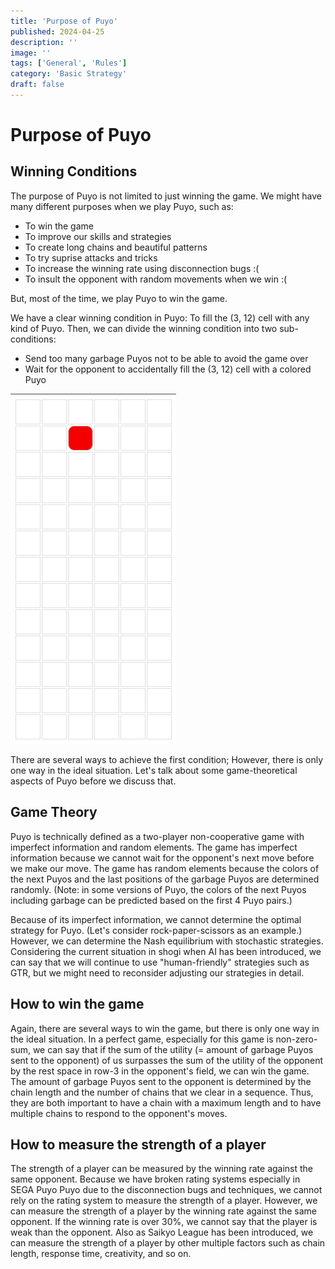 ```yaml
---
title: 'Purpose of Puyo'
published: 2024-04-25
description: ''
image: ''
tags: ['General', 'Rules']
category: 'Basic Strategy'
draft: false 
---
```


# Purpose of Puyo

## Winning Conditions

The purpose of Puyo is not limited to just winning the game. We might have many different purposes when we play Puyo, such as:

- To win the game
- To improve our skills and strategies
- To create long chains and beautiful patterns
- To try suprise attacks and tricks
- To increase the winning rate using disconnection bugs :(
- To insult the opponent with random movements when we win :(

But, most of the time, we play Puyo to win the game.

We have a clear winning condition in Puyo: To fill the (3, 12) cell with any kind of Puyo. Then, we can divide the winning condition into two sub-conditions:

- Send too many garbage Puyos not to be able to avoid the game over
- Wait for the opponent to accidentally fill the (3, 12) cell with a colored Puyo

![Winning Conditions](src/assets/images/1_game_purpose_01.png)

There are several ways to achieve the first condition; However, there is only one way in the ideal situation. Let's talk about some game-theoretical aspects of Puyo before we discuss that.

## Game Theory

Puyo is technically defined as a two-player non-cooperative game with imperfect information and random elements. The game has imperfect information because we cannot wait for the opponent's next move before we make our move. The game has random elements because the colors of the next Puyos and the last positions of the garbage Puyos are determined randomly. (Note: in some versions of Puyo, the colors of the next Puyos including garbage can be predicted based on the first 4 Puyo pairs.)

Because of its imperfect information, we cannot determine the optimal strategy for Puyo. (Let's consider rock-paper-scissors as an example.) However, we can determine the Nash equilibrium with stochastic strategies. Considering the current situation in shogi when AI has been introduced, we can say that we will continue to use "human-friendly" strategies such as GTR, but we might need to reconsider adjusting our strategies in detail.

## How to win the game

Again, there are several ways to win the game, but there is only one way in the ideal situation. In a perfect game, especially for this game is non-zero-sum, we can say that if the sum of the utility (= amount of garbage Puyos sent to the opponent) of us surpasses the sum of the utility of the opponent by the rest space in row-3 in the opponent's field, we can win the game. The amount of garbage Puyos sent to the opponent is determined by the chain length and the number of chains that we clear in a sequence. Thus, they are both important to have a chain with a maximum length and to have multiple chains to respond to the opponent's moves.

## How to measure the strength of a player

The strength of a player can be measured by the winning rate against the same opponent. Because we have broken rating systems especially in SEGA Puyo Puyo due to the disconnection bugs and techniques, we cannot rely on the rating system to measure the strength of a player. However, we can measure the strength of a player by the winning rate against the same opponent. If the winning rate is over 30%, we cannot say that the player is weak than the opponent. Also as Saikyo League has been introduced, we can measure the strength of a player by other multiple factors such as chain length, response time, creativity, and so on.